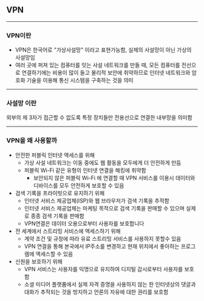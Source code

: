 ## VPN
---
### VPN이란
* VPN은 한국어로 "가상사설망" 이라고 표현가능함, 실제의 사설망이 아닌 가상의 사설망임
* 여러 곳에 퍼져 있는 컴퓨터를 잇는 사설 네트워크를 만들 때, 모든 컴퓨터를 전선으로 연결하기에는 비용이 많이 들고 물리적 보안에 취약하므로 인터넷 네트워크와 암호화 기술을 이용해 통신 시스템을 구축하는 것을 의미

---
### 사설망 이란
외부의 제 3자가 접근할 수 없도록 특정 장치들만 전용선으로 연결한 내부망을 의미함

---
### VPN을 왜 사용할까
* 안전한 퍼블릭 인터넷 액세스를 위해
    * 가상 사설 네트워크는 이동 중에도 웹 활동을 모두에게 더 안전하게 만듬
    * 퍼블릭 Wi-Fi 같은 유형의 인터넷 연결을 해킹에 취약함
        * 보안되지 않은 퍼블릭 Wi-Fi 에 연결할 때 VPN 서비스를 이용시 데이터와 디바이스를 모두 안전하게 보호할 수 있음
* 검색 기록을 프라이빗으로 유지하기 위해
    * 인터넷 서비스 제공업체(ISP)와 웹 브라우저가 검색 기록을 추적함
    * 인터넷 서비스 제공업체는 마케팅 목적으로 검색 기록을 판매할 수 있으며 실제로 종종 검색 기록을 판매함
    * VPN연결은 데이터 오용으로부터 사용자를 보호합니다
* 전 세계에서 스트리밍 서비스에 액세스하기 위해
    * 계약 조건 및 규정에 따라 유료 스트리밍 서비스를 사용하지 못할수 있음
    * VPN 연결을 통해 본국에서 IP주소를 변경하고 현재 위치에서 좋아하는 프로그램에 액세스할 수 있음
* 신원을 보호하기 위해
    * VPN 서비스는 사용자를 익명으로 유지하여 디지털 감시로부터 사용자를 보호함
    * 소셜 미디어 플랫폼에서 실제 자격 증명을 사용하지 않는 한 인터넷상의 댓글과 대화가 추적되는 것을 방지하고 언론의 자유에 대한 권리를 보호함